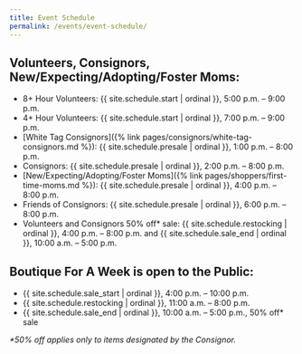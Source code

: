 ```yaml
---
title: Event Schedule
permalink: /events/event-schedule/
---
```


## Volunteers, Consignors, New/Expecting/Adopting/Foster Moms:

* 8+ Hour Volunteers: {{ site.schedule.start | ordinal }}, 5:00 p.m. – 9:00 p.m.
* 4+ Hour Volunteers: {{ site.schedule.start | ordinal }}, 7:00 p.m. – 9:00 p.m.
* [White Tag Consignors]({% link pages/consignors/white-tag-consignors.md %}): {{ site.schedule.presale | ordinal }}, 1:00 p.m. – 8:00 p.m.
* Consignors: {{ site.schedule.presale | ordinal }}, 2:00 p.m. – 8:00 p.m.
* [New/Expecting/Adopting/Foster Moms]({% link pages/shoppers/first-time-moms.md %}): {{ site.schedule.presale | ordinal }}, 4:00 p.m. – 8:00 p.m.
* Friends of Consignors: {{ site.schedule.presale | ordinal }}, 6:00 p.m. – 8:00 p.m.
* Volunteers and Consignors 50% off* sale: {{ site.schedule.restocking | ordinal }}, 4:00 p.m. – 8:00 p.m. and {{ site.schedule.sale_end | ordinal }}, 10:00 a.m. – 5:00 p.m.

## Boutique For A Week is open to the Public:

* {{ site.schedule.sale_start | ordinal }}, 4:00 p.m. – 10:00 p.m.
* {{ site.schedule.restocking | ordinal }}, 11:00 a.m. – 8:00 p.m.
* {{ site.schedule.sale_end | ordinal }}, 10:00 a.m. – 5:00 p.m., 50% off* sale

_*50% off applies only to items designated by the Consignor._
